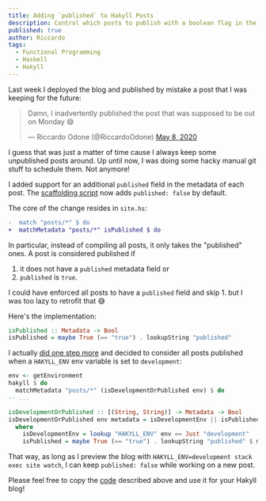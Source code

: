 ```yaml
---
title: Adding `published` to Hakyll Posts
description: Control which posts to publish with a boolean flag in the metadata
published: true
author: Riccardo
tags:
  - Functional Programming
  - Haskell
  - Hakyll
---
```


Last week I deployed the blog and published by mistake a post that I was keeping for the future:

<blockquote class="twitter-tweet"><p lang="en" dir="ltr">Damn, I inadvertently published the post that was supposed to be out on Monday 😅</p>&mdash; Riccardo Odone (@RiccardoOdone) <a href="https://twitter.com/RiccardoOdone/status/1258722267338596354?ref_src=twsrc%5Etfw">May 8, 2020</a></blockquote>

I guess that was just a matter of time cause I always keep some unpublished posts around. Up until now, I was doing some hacky manual git stuff to schedule them. Not anymore!

I added support for an additional `published` field in the metadata of each post. The [scaffolding script](https://github.com/3v0k4/contact-page/blob/c4f8aca0cbe93d2acadb06bbff2eeb4c5dd91521/blog/scaffold.hs#L20) now adds `published: false` by default.

The core of the change resides in `site.hs`:

```diff
-  match "posts/*" $ do
+  matchMetadata "posts/*" isPublished $ do
```

In particular, instead of compiling all posts, it only takes the "published" ones. A post is considered published if

1. it does not have a `published` metadata field or
2. `published` is `true`.

I could have enforced all posts to have a `published` field and skip 1. but I was too lazy to retrofit that 😅

Here's the implementation:

```hs
isPublished :: Metadata -> Bool
isPublished = maybe True (== "true") . lookupString "published"
```

I actually [did one step more](https://github.com/3v0k4/contact-page/commit/c4f8aca0cbe93d2acadb06bbff2eeb4c5dd91521#diff-38bbc949e4276a9e92e6a46010c9b397) and decided to consider all posts published when a `HAKYLL_ENV` env variable is set to `development`:

```hs
env <- getEnvironment
hakyll $ do
  matchMetadata "posts/*" (isDevelopmentOrPublished env) $ do
-- ...

isDevelopmentOrPublished :: [(String, String)] -> Metadata -> Bool
isDevelopmentOrPublished env metadata = isDevelopmentEnv || isPublished
  where
    isDevelopmentEnv = lookup "HAKYLL_ENV" env == Just "development"
    isPublished = maybe True (== "true") . lookupString "published" $ metadata
```

That way, as long as I preview the blog with `HAKYLL_ENV=development stack exec site watch`, I can keep `published: false` while working on a new post.

Please feel free to copy the [code](https://github.com/3v0k4/contact-page/commit/c4f8aca0cbe93d2acadb06bbff2eeb4c5dd91521#diff-38bbc949e4276a9e92e6a46010c9b397) described above and use it for your Hakyll blog!

